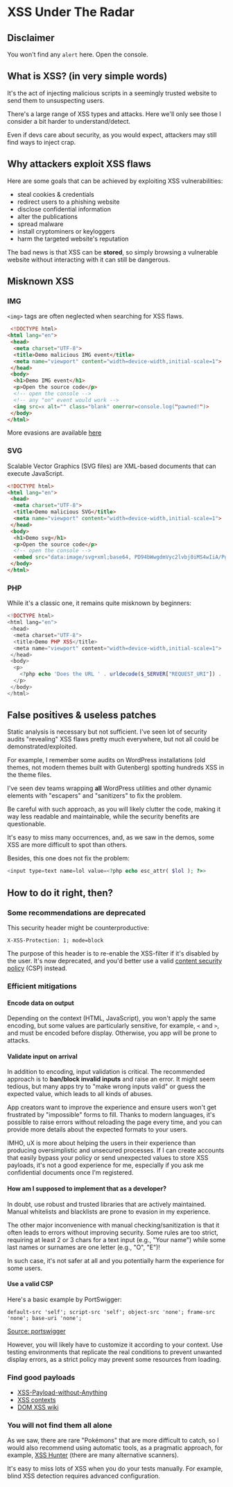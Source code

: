 # XSS Under The Radar

## Disclaimer

You won't find any `alert` here. Open the console.

## What is XSS? (in very simple words)

It's the act of injecting malicious scripts in a seemingly trusted website to send them to unsuspecting users.

There's a large range of XSS types and attacks. Here we'll only see those I consider a bit harder to understand/detect.

Even if devs care about security, as you would expect, attackers may still find ways to inject crap.

## Why attackers exploit XSS flaws

Here are some goals that can be achieved by exploiting XSS vulnerabilities:

* steal cookies & credentials
* redirect users to a phishing website
* disclose confidential information
* alter the publications
* spread malware
* install cryptominers or keyloggers
* harm the targeted website's reputation

The bad news is that XSS can be **stored**, so simply browsing a vulnerable website without interacting with it can still be dangerous.

## Misknown XSS

### IMG

`<img>` tags are often neglected when searching for XSS flaws.

```HTML
 <!DOCTYPE html>
<html lang="en">
 <head>
  <meta charset="UTF-8">
  <title>Demo malicious IMG event</title>
  <meta name="viewport" content="width=device-width,initial-scale=1">
 </head>
 <body>
  <h1>Demo IMG event</h1>
  <p>Open the source code</p>
  <!-- open the console -->
  <!-- any "on" event would work -->
  <img src=x alt="" class="blank" onerror=console.log("pawned!")>
 </body>
</html> 
```

More evasions are available [here](https://cheatsheetseries.owasp.org/cheatsheets/XSS_Filter_Evasion_Cheat_Sheet.html)

### SVG

Scalable Vector Graphics (SVG files) are XML-based documents that can execute JavaScript.

```HTML
<!DOCTYPE html>
<html lang="en">
 <head>
  <meta charset="UTF-8">
  <title>Demo malicious SVG</title>
  <meta name="viewport" content="width=device-width,initial-scale=1">
 </head>
 <body>
  <h1>Demo svg</h1>
  <p>Open the source code</p>
  <!-- open the console -->
  <embed src="data:image/svg+xml;base64, PD94bWwgdmVyc2lvbj0iMS4wIiA/Pgo8c3ZnIHhtbG5zPSJodHRwOi8vd3d3LnczLm9yZy8yMDAwL3N2ZyI+CiAgPHBhdGg+PC9wYXRoPgogIDxzY3JpcHQ+PCFbQ0RBVEFbY29uc29sZS5sb2coInB3bmVkISIpXV0+PC9zY3JpcHQ+Cjwvc3ZnPgo=">
 </body>
</html>
```

### PHP

While it's a classic one, it remains quite misknown by beginners:

```PHP
<!DOCTYPE html>
<html lang="en">
 <head>
  <meta charset="UTF-8">
  <title>Demo PHP XSS</title>
  <meta name="viewport" content="width=device-width,initial-scale=1">
 </head>
 <body>
  <p>
    <?php echo 'Does the URL ' . urldecode($_SERVER["REQUEST_URI"]) . ' even exist?!'; ?>
  </p>
 </body>
</html>
```


## False positives & useless patches

Static analysis is necessary but not sufficient. I've seen lot of security audits "revealing" XSS flaws pretty much everywhere, but not all could be demonstrated/exploited.

For example, I remember some audits on WordPress installations (old themes, not modern themes built with Gutenberg) spotting hundreds XSS in the theme files.

I've seen dev teams wrapping **all** WordPress utilities and other dynamic elements with "escapers" and "sanitizers" to fix the problem.

Be careful with such approach, as you will likely clutter the code, making it way less readable and maintainable, while the security benefits are questionable.

It's easy to miss many occurrences, and, as we saw in the demos, some XSS are more difficult to spot than others.

Besides, this one does not fix the problem:

```php
<input type=text name=lol value=<?php echo esc_attr( $lol ); ?>>
```

## How to do it right, then?

### Some recommendations are deprecated

This security header might be counterproductive:

```
X-XSS-Protection: 1; mode=block
```

The purpose of this header is to re-enable the XSS-filter if it's disabled by the user. It's now deprecated, and you'd better use a valid [content security policy](https://developer.mozilla.org/en-US/docs/Web/Security/CSP/Introducing_Content_Security_Policy) (CSP) instead.

### Efficient mitigations

#### Encode data on output

Depending on the context (HTML, JavaScript), you won't apply the same encoding, but some values are particularly sensitive, for example, `<` and `>`, and must be encoded before display. Otherwise, you app will be prone to attacks.

#### Validate input on arrival

In addition to encoding, input validation is critical. The recommended approach is to **ban/block invalid inputs** and raise an error. It might seem tedious, but many apps try to "make wrong inputs valid" or guess the expected value, which leads to all kinds of abuses.

App creators want to improve the experience and ensure users won't get frustrated by "impossible" forms to fill. Thanks to modern languages, it's possible to raise errors without reloading the page every time, and you can provide more details about the expected formats to your users.

IMHO, uX is more about helping the users in their experience than producing oversimplistic and unsecured processes. If I can create accounts that easily bypass your policy or send unexpected values to store XSS payloads, it's not a good experience for me, especially if you ask me confidential documents once I'm registered.

#### How am I supposed to implement that as a developer?

In doubt, use robust and trusted libraries that are actively maintained. Manual whitelists and blacklists are prone to evasion in my experience.

The other major inconvenience with manual checking/sanitization is that it often leads to errors without improving security. Some rules are too strict, requiring at least 2 or 3 chars for a text input (e.g., "Your name") while some last names or surnames are one letter (e.g., "O", "E")!

In such case, it's not safer at all and you potentially harm the experience for some users. 

#### Use a valid CSP

Here's a basic example by PortSwigger:

```
default-src 'self'; script-src 'self'; object-src 'none'; frame-src 'none'; base-uri 'none';
```

[Source: portswigger](https://portswigger.net/web-security/cross-site-scripting/preventing)

However, you will likely have to customize it according to your context. Use testing environments that replicate the real conditions to prevent unwanted display errors, as a strict policy may prevent some resources from loading.

### Find good payloads

* [XSS-Payload-without-Anything](https://github.com/hahwul/XSS-Payload-without-Anything)
* [XSS contexts](https://portswigger.net/web-security/cross-site-scripting/contexts)
* [DOM XSS wiki](https://github.com/wisec/domxsswiki/wiki)

### You will not find them all alone

As we saw, there are rare "Pokémons" that are more difficult to catch, so I would also recommend using automatic tools, as a pragmatic approach, for example, [XSS Hunter](https://xsshunter.com/) (there are many alternative scanners).

It's easy to miss lots of XSS when you do your tests manually. For example, blind XSS detection requires advanced configuration.
